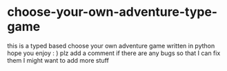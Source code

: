 # choose-your-own-adventure-type-game
this is a typed based choose your own adventure game written in python hope you enjoy : )
plz add a comment if there are any bugs so that I can fix them I might want to add more stuff
